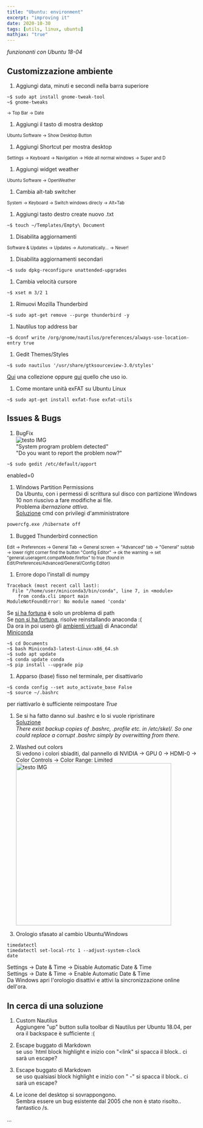 ```yaml
---
title: "Ubuntu: environment"
excerpt: "improving it"
date: 2020-10-30
tags: [utils, linux, ubuntu]
mathjax: "true"
---
```


*funzionanti con Ubuntu 18-04*  

## Customizzazione ambiente
1. Aggiungi data, minuti e secondi nella barra superiore  
```console
~$ sudo apt install gnome-tweak-tool
~$ gnome-tweaks
```
<span style="font-size: 3mm">
→ Top Bar → Date</span>

1. Aggiungi il tasto di mostra desktop  
<span style="font-size: 3mm">
Ubuntu Software → Show Desktop Button
</span>

1. Aggiungi Shortcut per mostra desktop  
<span style="font-size: 3mm">
Settings → Keyboard → Navigation → Hide all normal windows → Super and D
</span>

1. Aggiungi widget weather  
<span style="font-size: 3mm">
Ubuntu Software → OpenWeather
</span>

1. Cambia alt-tab switcher  
<span style="font-size: 3mm">
System →  Keyboard → Switch windows direcly → Alt+Tab
</span>

1. Aggiungi tasto destro create nuovo .txt  
```console
~$ touch ~/Templates/Empty\ Document
```

1. Disabilita aggiornamenti  
<span style="font-size: 3mm">
Software & Updates →  Updates → Automatically... → Never!
</span>

1. Disabilita aggiornamenti secondari  
```console
~$ sudo dpkg-reconfigure unattended-upgrades
```

1. Cambia velocità cursore  
```console
~$ xset m 3/2 1
```

1. Rimuovi Mozilla Thunderbird  
```console
~$ sudo apt-get remove --purge thunderbird -y
```

1. Nautilus top address bar  
```console
~$ dconf write /org/gnome/nautilus/preferences/always-use-location-entry true
```

1. Gedit Themes/Styles  
```console
~$ sudo nautilus '/usr/share/gtksourceview-3.0/styles'
```
[Qui](https://github.com/AlbGri/AlbGri.github.io/raw/master/assets/files/gedit_themes.zip) una collezione oppure [qui](https://raw.githubusercontent.com/AlbGri/AlbGri.github.io/master/assets/files/alb_gedit_theme.xml) quello che uso io.

1. Come montare unità <span title="exFAT è ottimizzato per le unità flash, progettato per essere un file system leggero come FAT32, ma senza le funzionalità extra e il sovraccarico di NTFS e senza i limiti di FAT32. Come NTFS, exFAT ha limiti molto ampi sulle dimensioni di file e partizioni, consentendo di archiviare file molto più grandi dei 4 GB consentiti da FAT32.">exFAT</span> su Ubuntu Linux  
```console
~$ sudo apt-get install exfat-fuse exfat-utils
```



## Issues & Bugs
1. BugFix  
<img src="{{ site.url }}{{ site.baseurl }}/assets/images/SystemProgBUG.png" 
alt="testo IMG"
align="center">  
"System program problem detected"  
"Do you want to report the problem now?"  
```console
~$ sudo gedit /etc/default/apport
```
enabled=0

1. Windows Partition Permissions  
Da Ubuntu, con i permessi di scrittura sul disco con partizione Windows 10 non riuscivo a fare modifiche ai file.  
Problema *ibernazione attiva*.  
[Soluzione](https://support.microsoft.com/it-it/help/920730/how-to-disable-and-re-enable-hibernation-on-a-computer-that-is-running) cmd con privilegi d'amministratore  
```bash
powercfg.exe /hibernate off
```

1. Bugged Thunderbird connection  
<span style="font-size: 3mm">
Edit → Preferences → General Tab → General screen → "Advanced" tab → "General" subtab → lower right corner find the button "Config Editor" → ok the warning → set "general.useragent.compatMode.firefox" to true (found in Edit/Preferences/Advanced/General/Config Editor)
</span>

1. Errore dopo l'install di numpy  
```console
Traceback (most recent call last):
  File "/home/user/miniconda3/bin/conda", line 7, in <module>
    from conda.cli import main
ModuleNotFoundError: No module named 'conda'
```
Se [si ha fortuna](http://stackoverflow.com/a/20516579/5948656) è solo un problema di path  
Se [non si ha fortuna](https://github.com/conda/conda/issues/2463), risolve reinstallando anaconda :(   
Da ora in poi userò gli [ambienti virtuali](https://www.albgri.com/section-004/#conda-enviroments) di Anaconda!  
[Miniconda](https://docs.conda.io/en/latest/miniconda.html)  
```console
~$ cd Documents
~$ bash Miniconda3-latest-Linux-x86_64.sh
~$ sudo apt update
~$ conda update conda
~$ pip install --upgrade pip
```

1. Apparso (base) fisso nel terminale, per disattivarlo
```console
~$ conda config --set auto_activate_base False
~$ source ~/.bashrc
```
per riattivarlo è sufficiente reimpostare *True*

1. Se si ha fatto danno sul .bashrc e lo si vuole ripristinare  
[Soluzione](https://askubuntu.com/a/404428/1092300)  
*There exist backup copies of .bashrc, .profile etc. in /etc/skel/. So one could replace a corrupt .bashrc simply by overwitting from there.*  

1. Washed out colors  
Si vedono i colori sbiaditi, dal pannello di NVIDIA → GPU 0 → HDMI-0 → Color Controls → Color Range: Limited  
<img src="{{ site.url }}{{ site.baseurl }}/assets/images/NVIDIA_colors.png" 
alt="testo IMG"
align="center"
height="426"
width="408">

1. Orologio sfasato al cambio Ubuntu/Windows  
```console
timedatectl
timedatectl set-local-rtc 1 --adjust-system-clock
date
```
Settings → Date & Time → Disable Automatic Date & Time  
Settings → Date & Time → Enable Automatic Date & Time  
Da Windows apri l'orologio disattivi e attivi la sincronizzazione online dell'ora.








## In cerca di una soluzione
1. Custom Nautilus  
Aggiungere "up" button sulla toolbar di Nautilus per Ubuntu 18.04, per ora il backspace è sufficiente :(

1. Escape buggato di Markdown  
se uso `html block highlight e inizio con "<link" si spacca il block.. ci sarà un escape?

1. Escape buggato di Markdown  
se uso qualsiasi block highlight e inizio con " -" si spacca il block.. ci sarà un escape?

1. Le icone del desktop si sovrappongono.  
Sembra essere un bug esistente dal 2005 che non è stato risolto.. fantastico /s.









...
